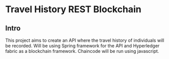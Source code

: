 # Travel History REST Blockchain

## Intro
This project aims to create an API where the travel history of individuals will be recorded. Will be using Spring framework for the API and Hyperledger fabric as a blockchain framework. Chaincode will be run using javascript.